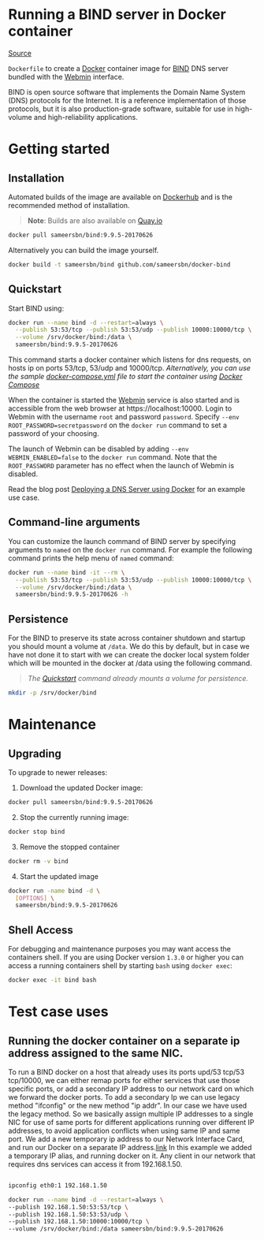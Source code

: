 # Running a BIND server in Docker container
[Source](https://github.com/sameersbn/docker-bind#sameersbnbind995-20170626 "Permalink to Dockerize BIND DNS server with webmin for DNS administration by sameersbn on github")


`Dockerfile` to create a [Docker](https://www.docker.com/) container image for [BIND](https://www.isc.org/downloads/bind/) DNS server bundled with the [Webmin](http://www.webmin.com/) interface.

BIND is open source software that implements the Domain Name System (DNS) protocols for the Internet. It is a reference implementation of those protocols, but it is also production-grade software, suitable for use in high-volume and high-reliability applications.


# Getting started

## Installation

Automated builds of the image are available on [Dockerhub](https://hub.docker.com/r/sameersbn/bind) and is the recommended method of installation.

> **Note**: Builds are also available on [Quay.io](https://quay.io/repository/sameersbn/bind)

```bash
docker pull sameersbn/bind:9.9.5-20170626
```

Alternatively you can build the image yourself.

```bash
docker build -t sameersbn/bind github.com/sameersbn/docker-bind
```

## Quickstart

Start BIND using:

```bash
docker run --name bind -d --restart=always \
  --publish 53:53/tcp --publish 53:53/udp --publish 10000:10000/tcp \
  --volume /srv/docker/bind:/data \
  sameersbn/bind:9.9.5-20170626
```
This command starts a docker container which listens for dns requests, on hosts ip on ports 53/tcp, 53/udp and 10000/tcp.
*Alternatively, you can use the sample [docker-compose.yml](https://github.com/sameersbn/docker-bind/blob/master/docker-compose.yml "Github original source docker-compose.yml file") file to start the container using [Docker Compose](https://docs.docker.com/compose/)*

When the container is started the [Webmin](http://www.webmin.com/) service is also started and is accessible from the web browser at https://localhost:10000. Login to Webmin with the username `root` and password `password`. Specify `--env ROOT_PASSWORD=secretpassword` on the `docker run` command to set a password of your choosing.

The launch of Webmin can be disabled by adding `--env WEBMIN_ENABLED=false` to the `docker run` command. Note that the `ROOT_PASSWORD` parameter has no effect when the launch of Webmin is disabled.

Read the blog post [Deploying a DNS Server using Docker](http://www.damagehead.com/blog/2015/04/28/deploying-a-dns-server-using-docker/) for an example use case.

## Command-line arguments

You can customize the launch command of BIND server by specifying arguments to `named` on the `docker run` command. For example the following command prints the help menu of `named` command:

```bash
docker run --name bind -it --rm \
  --publish 53:53/tcp --publish 53:53/udp --publish 10000:10000/tcp \
  --volume /srv/docker/bind:/data \
  sameersbn/bind:9.9.5-20170626 -h
```

## Persistence

For the BIND to preserve its state across container shutdown and startup you should mount a volume at `/data`. We do this by default, but in case we have not done it to start with we can create the docker local system folder which will be mounted in the docker at /data using the following command.

> *The [Quickstart](#quickstart) command already mounts a volume for persistence.*


```bash
mkdir -p /srv/docker/bind

```

# Maintenance

## Upgrading

To upgrade to newer releases:

  1. Download the updated Docker image:

  ```bash
  docker pull sameersbn/bind:9.9.5-20170626
  ```

  2. Stop the currently running image:

  ```bash
  docker stop bind
  ```

  3. Remove the stopped container

  ```bash
  docker rm -v bind
  ```

  4. Start the updated image

  ```bash
  docker run -name bind -d \
    [OPTIONS] \
    sameersbn/bind:9.9.5-20170626
  ```

## Shell Access

For debugging and maintenance purposes you may want access the containers shell. If you are using Docker version `1.3.0` or higher you can access a running containers shell by starting `bash` using `docker exec`:

```bash
docker exec -it bind bash
```



# Test case uses

## Running the docker container on a separate ip address assigned to the same NIC. 

  To run a BIND docker on a host that already uses its ports upd/53 tcp/53 tcp/10000, we can either remap ports for either services that use those specific ports, or add a secondary IP address to our network card on which we forward the docker ports. To add a secondary Ip we can use legacy method "ifconfig" or the new method "ip addr". In our case we have used the legacy method. So we basically assign multiple IP addresses to a single NIC for use of same ports for different applications running over different IP addresses, to avoid application conflicts when using same IP and same port.
  We add a new temporary ip address to our Network Interface Card, and run our Docker on a separate IP address.[link](https://github.com/team-avesta/wiki/blob/master/engineering/devops/AddIP/README.md "Adding additional IP Addresses to a Network Interface Card on Ubuntu")
  In this example we added a temporary IP alias, and running docker on it. Any client in our network that requires dns services can access it from 192.168.1.50. 

```bash

ipconfig eth0:1 192.168.1.50

docker run --name bind -d --restart=always \
--publish 192.168.1.50:53:53/tcp \
--publish 192.168.1.50:53:53/udp \
--publish 192.168.1.50:10000:10000/tcp \
--volume /srv/docker/bind:/data sameersbn/bind:9.9.5-20170626

```

